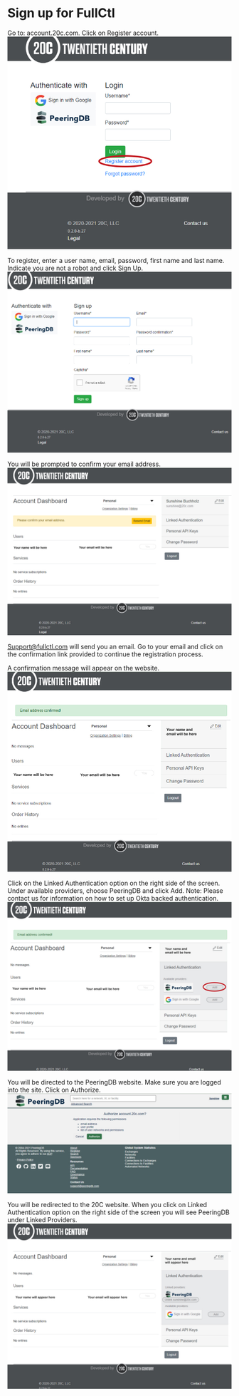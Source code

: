# Sign up for FullCtl

Go to: account.20c.com. Click on Register account.
   ![](img/regacct.png)

To register, enter a user name, email, password, first name and last name. Indicate you are not a robot and click Sign Up.
   ![](img/signup.png)

You will be prompted to confirm your email address.
   ![](img/emailconf.png)

Support@fullctl.com will send you an email. Go to your email and click on the confirmation link provided to continue the registration process.

A confirmation message will appear on the website. 
   ![](img/confirm.png)

Click on the Linked Authentication option on the right side of the screen. Under available providers, choose PeeringDB and click Add. Note: Please contact us for information on how to set up Okta backed authentication.
   ![](img/authenticate.png)

You will be directed to the PeeringDB website. Make sure you are logged into the site. Click on Authorize.
   ![](img/authorize.png)

You will be redirected to the 20C website. When you click on Linked Authentication option on the right side of the screen you will see PeeringDB under Linked Providers.
   ![](img/linked.png)

